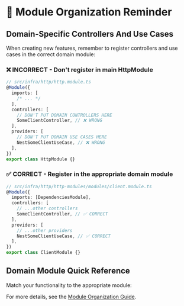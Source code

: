 # 🚨 Module Organization Reminder

## Domain-Specific Controllers And Use Cases

When creating new features, remember to register controllers and use cases in the correct domain module:

### ❌ INCORRECT - Don't register in main HttpModule

```typescript
// src/infra/http/http.module.ts
@Module({
  imports: [
    /* ... */
  ],
  controllers: [
    // DON'T PUT DOMAIN CONTROLLERS HERE
    SomeClientController, // ❌ WRONG
  ],
  providers: [
    // DON'T PUT DOMAIN USE CASES HERE
    NestSomeClientUseCase, // ❌ WRONG
  ],
})
export class HttpModule {}
```

### ✅ CORRECT - Register in the appropriate domain module

```typescript
// src/infra/http/http-modules/modules/client.module.ts
@Module({
  imports: [DependenciesModule],
  controllers: [
    // ...other controllers
    SomeClientController, // ✅ CORRECT
  ],
  providers: [
    // ...other providers
    NestSomeClientUseCase, // ✅ CORRECT
  ],
})
export class ClientModule {}
```

## Domain Module Quick Reference

Match your functionality to the appropriate module:
<!-- 
- **ClientModule**: Client profiles, addresses, banking, settings
- **ClientUserModule**: User authentication, passwords, profiles
- **SubscriptionModule**: Subscriptions, plans, payments, billing
- **FleetModule**: Vehicles, fleet management, maintenance
- **TaskModule**: Tasks, assignments, scheduling
- **LogErrorModule**: Error logging, reporting, system logs
- **PermissionModule**: Roles, permissions, access control
- **UserModule**: System users (admin accounts)
- **PublicModule**: Public-facing APIs, non-authenticated endpoints -->

For more details, see the [Module Organization Guide](./.cursor.docs/module-organization.md).
